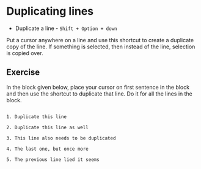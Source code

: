 Duplicating lines
==================

* Duplicate a line - `Shift + Option + down`

Put a cursor anywhere on a line and use this shortcut to create a duplicate
copy of the line. If something is selected, then instead of the line, selection
is copied over.


Exercise
---------

In the block given below, place your cursor on first sentence in the block and
then use the shortcut to duplicate that line. Do it for all the lines in the
block.

```

1. Duplicate this line

2. Duplicate this line as well

3. This line also needs to be duplicated

4. The last one, but once more

5. The previous line lied it seems

```
